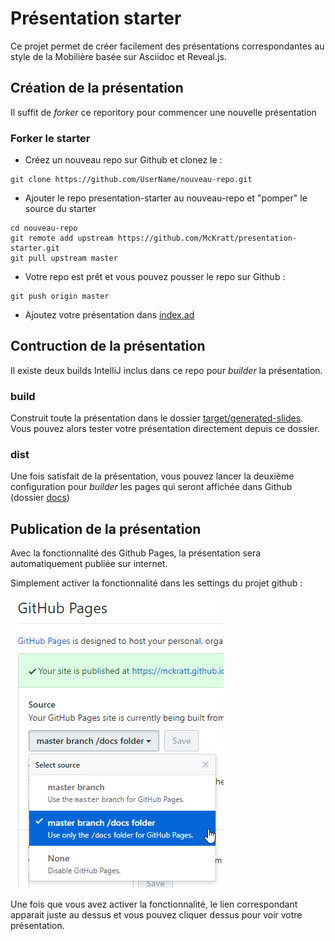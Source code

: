 # Présentation starter

Ce projet permet de créer facilement des présentations correspondantes au style de la Mobilière basée sur Asciidoc et Reveal.js.

## Création de la présentation

Il suffit de *forker* ce reporitory pour commencer une nouvelle présentation

### Forker le starter

* Créez un nouveau repo sur Github et clonez le :
```
git clone https://github.com/UserName/nouveau-repo.git
```

* Ajouter le repo presentation-starter au nouveau-repo et "pomper" le source du starter
```
cd nouveau-repo
git remote add upstream https://github.com/McKratt/presentation-starter.git
git pull upstream master
```

* Votre repo est prêt et vous pouvez pousser le repo sur Github :
```
git push origin master
```

* Ajoutez votre présentation dans [index.ad](src/main/asciidoc/index.ad)

## Contruction de la présentation

Il existe deux builds IntelliJ inclus dans ce repo pour *builder* la présentation.

### build

Construit toute la présentation dans le dossier [target/generated-slides](target/generated-slides). Vous pouvez alors tester votre présentation directement depuis ce dossier.

### dist

Une fois satisfait de la présentation, vous pouvez lancer la deuxième configuration pour *builder* les pages qui seront affichée dans Github (dossier [docs](docs))

## Publication de la présentation

Avec la fonctionnalité des Github Pages, la présentation sera automatiquement publiée sur internet.

Simplement activer la fonctionnalité dans les settings du projet github :

![Enable Github Pages](images/enableGithubPage.png)

Une fois que vous avez activer la fonctionnalité, le lien correspondant apparait juste au dessus et vous pouvez cliquer dessus pour voir votre présentation.


